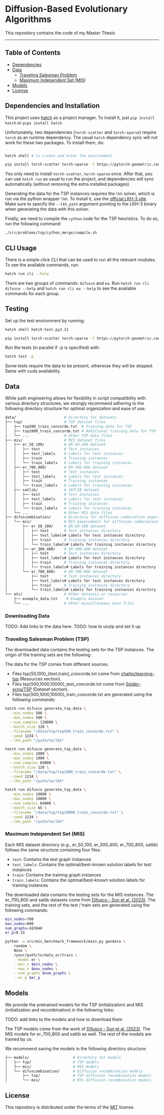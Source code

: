 # Diffusion-Based Evolutionary Algorithms

This repository contains the code of my Master Thesis

-----

## Table of Contents

- [Dependencies](#dependencies)
- [Data](#data)
  - [Traveling Salesman Problem](#traveling-salesman-problem)
  - [Maximum Independent Set (MIS)](#maximum-independent-set-mis)
- [Models](#models)
- [License](#license)

## Dependencies and Installation

This project uses [hatch](https://hatch.pypa.io/) as a project manager. To install it, just `pip install hatch` or `pipx install hatch`.

Unfortunately, two dependencies (`torch-scatter` and `torch-sparse`) require `torch` as an runtime dependency. The usual `hatch` dependency sync will not work for these two packages. To install them, do:

```bash

hatch shell # to create and enter the environment

pip install torch-scatter torch-sparse -f https://pytorch-geometric.com/whl/torch-2.3.1+cu121.html

```
You only need to install `torch-scatter`, `torch-sparse` once. After that, you can use `hatch run` as usual to run the project, and dependencies will sync automatically (without removing the extra installed packages).

Generating the data for the TSP instances requires the `lkh` solver, which is run via the python wrapper `lkh`. To install it, use the [official LKH-3 site](
http://akira.ruc.dk/~keld/research/LKH-3/). Make sure to specify the ``--lkh_path`` argument pointing to the LKH-3 binary when generating the data with this solver.

Finally, we need to compile the `cython` code for the TSP heuristics. To do so, run the following command:

```bash
./src/problems/tsp/cython_merge/compile.sh
```


## CLI Usage

There is a simple click CLI that can be used to run all the relevant modules. To see the available commands, run:

```bash
hatch run cli --help
```

There are two groups of commands: `difusco` and `ea`. Run `hatch run cli difusco --help` and `hatch run cli ea --help` to see the available commands for each group.


## Testing

Set up the test environment by running:

```bash
hatch shell hatch-test.py3.11

pip install torch-scatter torch-sparse -f https://pytorch-geometric.com/whl/torch-2.3.1+cu121.html
```

Run the tests (in parallel if -p is specified) with:

```bash
hatch test -p
```

Some tests require the data to be present, otherwise they will be skipped. Same with cuda availability.



## Data

While path engineering allows for flexibility in script compatibility with various directory structures, we strongly recommend adhering to the following directory structure for optimal organization and ease of use:

```bash
data/                      # Directory for datasets
├── tsp/                   # TSP dataset files
│   ├── tsp500_train_concorde.txt  # Training data for TSP
│   ├── tsp1000_train_concorde.txt # Additional training data for TSP
│   └── ...                # Other TSP data files
├── mis/                   # MIS dataset files
│   ├── er_50_100/         # ER-50-100 dataset
│   │   ├── test           # Test instances
│   │   ├── test_labels    # Labels for test instances
│   │   ├── train          # Training instances
│   │   └── train_labels   # Labels for training instances
│   ├── er_700_800/        # ER-700-800 dataset
│   │   ├── test           # Test instances
│   │   ├── test_labels    # Labels for test instances
│   │   ├── train          # Training instances
│   │   └── train_labels   # Labels for training instances
│   ├── satlib/            # SATLIB dataset
│   │   ├── test           # Test instances
│   │   ├── test_labels    # Labels for test instances
│   │   ├── train          # Training instances
│   │   └── train_labels   # Labels for training instances
│   └── ...                # Other MIS data files
├── difuscombination/      # Directory for diffusion combination experiments
│   └── mis/               # MIS experiments for diffusion combination
│       ├── er_50_100/     # ER-50-100 dataset
│       │   ├── test       # Test instances directory
│       │   ├── test_labels# Labels for test instances directory
│       │   ├── train      # Training instances directory
│       │   └── train_labels# Labels for training instances directory
│       ├── er_300_400/    # ER-300-400 dataset
│       │   ├── test       # Test instances directory
│       │   ├── test_labels# Labels for test instances directory
│       │   ├── train      # Training instances directory
│       │   └── train_labels# Labels for training instances directory
│       └── er_700_800/    # ER-700-800 dataset
│           ├── test       # Test instances directory
│           ├── test_labels# Labels for test instances directory
│           ├── train      # Training instances directory
│           └── train_labels# Labels for training instances directory
└── etc/                   # Other datasets or resources
    ├── example_data.txt    # Example dataset
    └── ...                # Other miscellaneous data files
```

### Downloading Data

TODO: Add links to the data here.
TODO: how to unzip and set it up


### Traveling Salesman Problem (TSP)

The downloaded data contains the testing sets for the TSP instances. The origin of the training sets are the following:

The data for the TSP comes from different sources. 
 - Files tsp{50,100}_{test,train}_concorde.txt come from [chaitjo/learning-tsp](https://github.com/chaitjo/learning-tsp) (Resources section).
 - Files tsp{500,1000,10000}_test_concorde.txt come from [Spider-scnu/TSP](https://github.com/Spider-scnu/TSP) (Dataset section).
 - Files tsp{500,1000,10000}_train_concorde.txt are generated using the following commands:

```bash
hatch run difusco generate_tsp_data \
  --min_nodes 500 \
  --max_nodes 500 \
  --num_samples 128000 \
  --batch_size 128 \
  --filename "/data/tsp/tsp500_train_concorde.txt" \
  --seed 1234 \
  --lkh_path "/path/to/lkh"
```

```bash
hatch run difusco generate_tsp_data \
  --min_nodes 1000 \
  --max_nodes 1000 \
  --num_samples 64000 \
  --batch_size 128 \
  --filename "/data/tsp/tsp1000_train_concorde.txt" \
  --seed 1234 \
  --lkh_path "/path/to/lkh"
```

```bash
hatch run difusco generate_tsp_data \
  --min_nodes 10000 \
  --max_nodes 10000 \
  --num_samples 64000 \
  --batch_size 65 \
  --filename "/data/tsp/tsp10000_train_concorde.txt" \
  --seed 1234 \
  --lkh_path "/path/to/lkh"
```

### Maximum Independent Set (MIS)

Each MIS dataset directory (e.g., er_50_100, er_300_400, er_700_800, satlib) follows the same structure containing four files:

- `test`: Contains the test graph instances
- `test_labels`: Contains the optimal/best-known solution labels for test instances
- `train`: Contains the training graph instances
- `train_labels`: Contains the optimal/best-known solution labels for training instances


The downloaded data contains the testing sets for the MIS instances. The er_700_800 and satlib datasets come from [Difusco - Sun et al. (2023)](https://github.com/Edward-Sun/DIFUSCO). The training sets, and the rest of the test / train sets are generated using the following commands:

```bash
min_nodes=700
max_nodes=800
num_graphs=163840
er_p=0.15

python -u src/mis_benchmark_framework/main.py gendata \
    random \
    None \
    /your/path/to/data_er/train \
    --model er \
    --min_n $min_nodes \
    --max_n $max_nodes \
    --num_graphs $num_graphs \
    --er_p $er_p
```

## Models

We provide the pretrained models for the TSP (initialization) and MIS (initialization and recombination) in the following links:

TODO: add links to the models and how to download them

The TSP models come from the work of [Difusco - Sun et al. (2023)](https://github.com/Edward-Sun/DIFUSCO). The MIS models for er_700_800 and satlib as well. The rest of the models are trained by us.

We recommend saving the models in the following directory structure:

```bash
├── models/                    # Directory for models
│   ├── tsp/                   # TSP models
│   ├── mis/                   # MIS models
│   └── difuscombination/      # Diffusion recombination models
│       ├── tsp/               # TSP diffusion recombination models
│       └── mis/               # MIS diffusion recombination models
```

## License

This repository is distributed under the terms of the [MIT](https://spdx.org/licenses/MIT.html) license.

